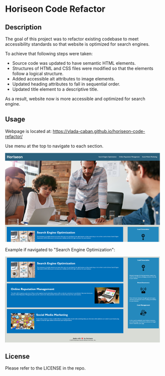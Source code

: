 # Horiseon Code Refactor

## Description

The goal of this project was to refactor existing codebase to meet accessibility standards so that website is optimized for search engines.

To achieve that following steps were taken:

- Source code was updated to have semantic HTML elements.
- Structures of HTML and CSS files were modified so that the elements follow a logical structure.
- Added accessible alt attributes to image elements.
- Updated heading attributes to fall in sequential order.
- Updated title element to a descriptive title.

As a result, website now is more accessible and optimized for search engine. 

## Usage

Webpage is located at: https://vlada-caban.github.io/horiseon-code-refactor/

Use menu at the top to navigate to each section.

![main image of the webpage](assets/images/webpage-screenshot-main-04-03-23.png)

Example if navigated to "Search Engine Optimization":

![content image of the webpage](assets/images/webpage-screenshot-content-04-03-23.png)

## License

Please refer to the LICENSE in the repo.

